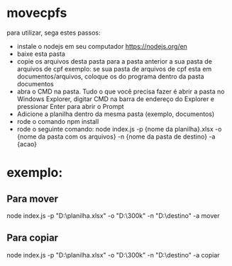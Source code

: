# movecpfs
para utilizar, sega estes passos: 
- instale o nodejs em seu computador
https://nodejs.org/en
- baixe esta pasta
- copie os arquivos desta pasta para a pasta anterior a sua pasta de arquivos de cpf
exemplo: se sua pasta de arquivos de cpf esta em documentos/arquivos, coloque os do programa dentro da pasta documentos
- abra o CMD na pasta. Tudo o que você precisa fazer é abrir a pasta no Windows Explorer, digitar CMD na barra de endereço do Explorer e pressionar Enter para abrir o Prompt
- Adicione a planilha dentro da mesma pasta (exemplo, documentos)
- rode o comando npm install
- rode o seguinte comando:
node index.js -p {nome da planilha}.xlsx -o {nome da pasta com os arquivos} -n {nome da pasta de destino} -a {acao}

# exemplo:
## Para mover
 node index.js -p "D:\planilha.xlsx" -o "D:\300k" -n "D:\destino" -a mover
 
## Para copiar
 node index.js -p "D:\planilha.xlsx" -o "D:\300k" -n "D:\destino" -a copiar


